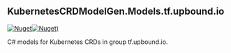 ## KubernetesCRDModelGen.Models.tf.upbound.io
[![Nuget](https://img.shields.io/nuget/vpre/KubernetesCRDModelGen.Models.tf.upbound.io.svg?style=flat-square)](https://www.nuget.org/packages/KubernetesCRDModelGen.Models.tf.upbound.io)[![Nuget)](https://img.shields.io/nuget/dt/KubernetesCRDModelGen.Models.tf.upbound.io.svg?style=flat-square)](https://www.nuget.org/packages/KubernetesCRDModelGen.Models.tf.upbound.io)

C# models for Kubernetes CRDs in group tf.upbound.io.